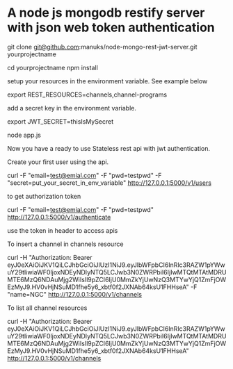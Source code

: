 # A node js mongodb restify server with json web token authentication  

git clone git@github.com:manuks/node-mongo-rest-jwt-server.git yourprojectname

cd yourprojectname
npm install

setup your resources in the environment variable. See example below

export REST_RESOURCES=channels,channel-programs

add a secret key in the environment variable.

export JWT_SECRET=thisIsMySecret

node app.js

Now you have a ready to use Stateless rest api with jwt authentication.

Create your first user using the api.

curl -F "email=test@emial.com" -F "pwd=testpwd" -F "secret=put_your_secret_in_env_variable" http://127.0.0.1:5000/v1/users

to get authorization token

curl -F "email=test@emial.com" -F "pwd=testpwd" http://127.0.0.1:5000/v1/authenticate


use the token in header to access apis

To insert a channel in channels resource 

curl -H "Authorization: Bearer eyJ0eXAiOiJKV1QiLCJhbGciOiJIUzI1NiJ9.eyJlbWFpbCI6InRlc3RAZW1pYWwuY29tIiwiaWF0IjoxNDEyNDIyNTQ5LCJwb3N0ZWRPbiI6IjIwMTQtMTAtMDRUMTE6MzQ6NDAuMjg2WiIsIl9pZCI6IjU0MmZkYjUwNzQ3MTYwYjQ1ZmFjOWEzMyJ9.HV0vHjNSuMD1fhe5y6_xbtf0f2JXNAb64ksU1FHHseA" -F "name=NGC" http://127.0.0.1:5000/v1/channels

To list all channel resources

curl -H "Authorization: Bearer eyJ0eXAiOiJKV1QiLCJhbGciOiJIUzI1NiJ9.eyJlbWFpbCI6InRlc3RAZW1pYWwuY29tIiwiaWF0IjoxNDEyNDIyNTQ5LCJwb3N0ZWRPbiI6IjIwMTQtMTAtMDRUMTE6MzQ6NDAuMjg2WiIsIl9pZCI6IjU0MmZkYjUwNzQ3MTYwYjQ1ZmFjOWEzMyJ9.HV0vHjNSuMD1fhe5y6_xbtf0f2JXNAb64ksU1FHHseA" http://127.0.0.1:5000/v1/channels
